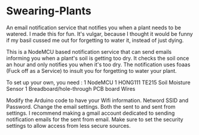 # Swearing-Plants
An email notification service that notifies you when a plant needs to be watered. I made this for fun. It's vulgar, because I thought it would be funny if my basil cussed me out for forgetting to water it, instead of just dying.

This is a NodeMCU based notification service that can send emails informing you when a plant's soil is getting too dry. It checks the soil once an hour and only notifies you when it's too dry. The notification uses foaas (Fuck off as a Service) to insult you for forgetting to water your plant. 

To set up your own, you need :
1 NodeMCU
1 HONG111 TE215 Soil Moisture Sensor
1 Breadboard/hole-through PCB board
Wires

Modify the Arduino code to have your Wifi information. Netword SSID and Password. Change the email settings. Both the sent to and sent from settings. I recommend making a gmail account dedicated to sending notification emails for the sent from email. Make sure to set the security settings to allow access from less secure sources.
